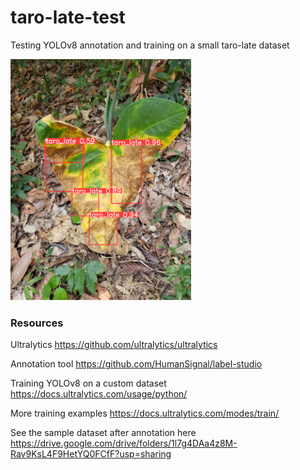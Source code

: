 # taro-late-test
Testing YOLOv8 annotation and training on a small taro-late dataset

![sample_result](https://github.com/tlb-unilag/taro-late-test/blob/main/sample_image.png)

### Resources

Ultralytics
https://github.com/ultralytics/ultralytics

Annotation tool https://github.com/HumanSignal/label-studio

Training YOLOv8 on a custom dataset https://docs.ultralytics.com/usage/python/

More training examples https://docs.ultralytics.com/modes/train/

See the sample dataset after annotation here https://drive.google.com/drive/folders/1l7g4DAa4z8M-Rav9KsL4F9HetYQ0FCfF?usp=sharing